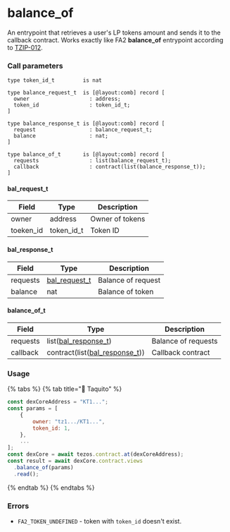 # balance\_of

An entrypoint that retrieves a user's LP tokens amount and sends it to the callback contract. Works exactly like FA2 **balance\_of** entrypoint according to [TZIP-012](https://gitlab.com/tezos/tzip/-/blob/master/proposals/tzip-12/tzip-12.md).

### Call parameters

```pascaligo
type token_id_t         is nat

type balance_request_t  is [@layout:comb] record [
  owner                   : address;
  token_id                : token_id_t;
]

type balance_response_t is [@layout:comb] record [
  request                 : balance_request_t;
  balance                 : nat;
]

type balance_of_t       is [@layout:comb] record [
  requests                : list(balance_request_t);
  callback                : contract(list(balance_response_t));
]
```

#### bal\_request\_t

| Field      | Type         | Description     |
| ---------- | ------------ | --------------- |
| owner      | address      | Owner of tokens |
| toeken\_id | token\_id\_t | Token ID        |

#### bal\_response\_t

| Field    | Type                                                 | Description        |
| -------- | ---------------------------------------------------- | ------------------ |
| requests | [bal\_request\_t](balance\_of.md#bal\_request\_type) | Balance of request |
| balance  | nat                                                  | Balance of token   |

#### balance\_of\_t

| Field    | Type                                                                   | Description         |
| -------- | ---------------------------------------------------------------------- | ------------------- |
| requests | list([bal\_response\_t](balance\_of.md#bal\_response\_type))           | Balance of requests |
| callback | contract(list([bal\_response\_t](balance\_of.md#bal\_response\_type))) | Callback contract   |

### Usage

{% tabs %}
{% tab title="🌮 Taquito" %}
```javascript
const dexCoreAddress = "KT1...";
const params = [
    {
        owner: "tz1.../KT1...",
        token_id: 1,
    },
    ...
];
const dexCore = await tezos.contract.at(dexCoreAddress);
const result = await dexCore.contract.views
  .balance_of(params)
  .read();
```
{% endtab %}
{% endtabs %}

### Errors

* `FA2_TOKEN_UNDEFINED` - token with `token_id` doesn't exist.

